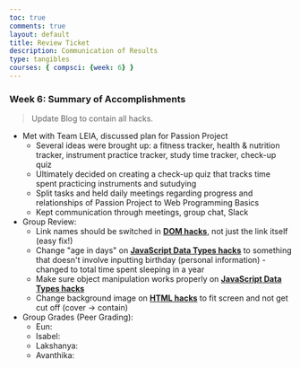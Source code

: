 ```yaml
---
toc: true
comments: true
layout: default
title: Review Ticket
description: Communication of Results
type: tangibles
courses: { compsci: {week: 6} }
---
```


### Week 6: Summary of Accomplishments
> Update Blog to contain all hacks.  

- Met with Team LEIA, discussed plan for Passion Project
  - Several ideas were brought up: a fitness tracker, health & nutrition tracker, instrument practice tracker, study time tracker, check-up quiz
  - Ultimately decided on creating a check-up quiz that tracks time spent practicing instruments and sutudying
  - Split tasks and held daily meetings regarding progress and relationships of Passion Project to Web Programming Basics
  - Kept communication through meetings, group chat, Slack
- Group Review:
  - Link names should be switched in <b>[DOM hacks](http://localhost:4200/student/basics/dom)</b>, not just the link itself (easy fix!)
  - Change "age in days" on <b>[JavaScript Data Types hacks](http://localhost:4200/student/basics/datatypes)</b> to something that doesn't involve inputting birthday (personal information) - changed to total time spent sleeping in a year
  - Make sure object manipulation works properly on <b>[JavaScript Data Types hacks](http://localhost:4200/student/basics/datatypes)</b>
  - Change background image on <b>[HTML hacks](http://localhost:4200/student/basics/html)</b> to fit screen and not get cut off (cover -> contain)
- Group Grades (Peer Grading):
  - Eun: 
  - Isabel: 
  - Lakshanya: 
  - Avanthika: 